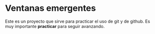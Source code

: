 # Ventanas emergentes

Este es un proyecto que sirve para practicar el uso de git y de github. Es muy importante **practicar** para seguir avanzando.
